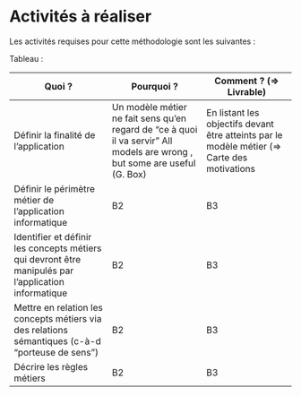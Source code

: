 Activités à réaliser
==

Les activités requises pour cette méthodologie sont les suivantes : 


Tableau :
<table>
    <thead>
        <tr>
            <th>Quoi ?</th>
            <th>Pourquoi ?</th>
            <th>Comment ? (=> Livrable)</th>
        </tr>
    </thead>
    <tbody>
        <tr>
            <td>Définir la finalité de l’application</td>
            <td>Un modèle métier ne fait sens qu’en regard de “ce à quoi il va servir”
All models are wrong , but some are useful (G. Box)</td>
            <td>En listant les objectifs devant être atteints par le modèle métier
(=> Carte des motivations</td>
        </tr>
        <tr>
            <td>Définir le périmètre métier de l’application informatique</td>
            <td>B2</td>
            <td>B3</td>
        </tr>
        <tr>
            <td>Identifier et définir les concepts métiers qui devront être manipulés par l’application informatique</td>
            <td>B2</td>
            <td>B3</td>
        </tr>
        <tr>
            <td>Mettre en relation les concepts métiers via des relations sémantiques (c-à-d “porteuse de sens”)</td>
            <td>B2</td>
            <td>B3</td>
        </tr>
        <tr>
            <td>Décrire les règles métiers</td>
            <td>B2</td>
            <td>B3</td>
        </tr>
    </tbody>
</table>
